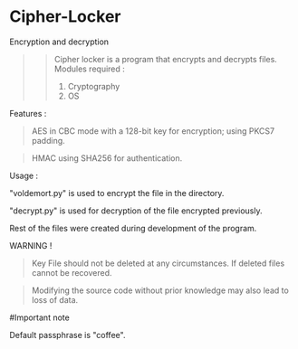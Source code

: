 # Cipher-Locker
Encryption and decryption

>> Cipher locker is a program that encrypts and decrypts files.
>> Modules required :
>>  1. Cryptography
>>  2. OS

Features :

>AES in CBC mode with a 128-bit key for encryption; using PKCS7 padding.

>HMAC using SHA256 for authentication.

Usage :

"voldemort.py" is used to encrypt the file in the directory.

"decrypt.py" is used for decryption of the file encrypted previously.

Rest of the files were created during development of the program.

WARNING !
  >Key File should not be deleted at any circumstances. If deleted files cannot be recovered.
  
  >Modifying the source code without prior knowledge may also lead to loss of data.

#Important note

Default passphrase is "coffee".
